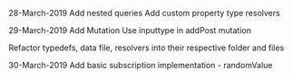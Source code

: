 28-March-2019
Add nested queries
Add custom property type resolvers

29-March-2019
Add Mutation
Use inputtype in addPost mutation

Refactor typedefs, data file, resolvers into their respective folder and files


30-March-2019
Add basic subscription implementation - randomValue
